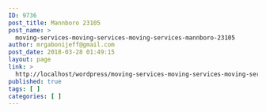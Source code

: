 ```yaml
---
ID: 9736
post_title: Mannboro 23105
post_name: >
  moving-services-moving-services-moving-services-mannboro-23105
author: mrgabonijeff@gmail.com
post_date: 2018-03-28 01:49:15
layout: page
link: >
  http://localhost/wordpress/moving-services-moving-services-moving-services-mannboro-23105/
published: true
tags: [ ]
categories: [ ]
---
```

